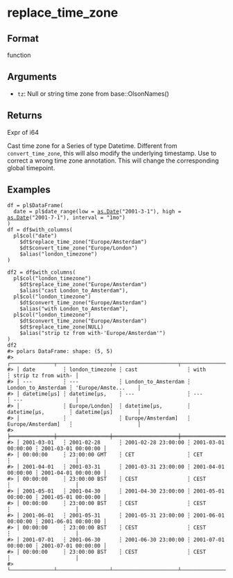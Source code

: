 # replace_time_zone

## Format

function

## Arguments

- `tz`: Null or string time zone from base::OlsonNames()

## Returns

Expr of i64

Cast time zone for a Series of type Datetime. Different from `convert_time_zone`, this will also modify the underlying timestamp. Use to correct a wrong time zone annotation. This will change the corresponding global timepoint.

## Examples

<pre class='r-example'><code><span class='r-in'><span><span class='va'>df</span> <span class='op'>=</span> <span class='va'>pl</span><span class='op'>$</span><span class='fu'>DataFrame</span><span class='op'>(</span></span></span>
<span class='r-in'><span>  date <span class='op'>=</span> <span class='va'>pl</span><span class='op'>$</span><span class='fu'>date_range</span><span class='op'>(</span>low <span class='op'>=</span> <span class='fu'><a href='https://rdrr.io/r/base/as.Date.html'>as.Date</a></span><span class='op'>(</span><span class='st'>"2001-3-1"</span><span class='op'>)</span>, high <span class='op'>=</span> <span class='fu'><a href='https://rdrr.io/r/base/as.Date.html'>as.Date</a></span><span class='op'>(</span><span class='st'>"2001-7-1"</span><span class='op'>)</span>, interval <span class='op'>=</span> <span class='st'>"1mo"</span><span class='op'>)</span></span></span>
<span class='r-in'><span><span class='op'>)</span></span></span>
<span class='r-in'><span><span class='va'>df</span> <span class='op'>=</span> <span class='va'>df</span><span class='op'>$</span><span class='fu'>with_columns</span><span class='op'>(</span></span></span>
<span class='r-in'><span>  <span class='va'>pl</span><span class='op'>$</span><span class='fu'>col</span><span class='op'>(</span><span class='st'>"date"</span><span class='op'>)</span></span></span>
<span class='r-in'><span>    <span class='op'>$</span><span class='va'>dt</span><span class='op'>$</span><span class='fu'>replace_time_zone</span><span class='op'>(</span><span class='st'>"Europe/Amsterdam"</span><span class='op'>)</span></span></span>
<span class='r-in'><span>    <span class='op'>$</span><span class='va'>dt</span><span class='op'>$</span><span class='fu'>convert_time_zone</span><span class='op'>(</span><span class='st'>"Europe/London"</span><span class='op'>)</span></span></span>
<span class='r-in'><span>    <span class='op'>$</span><span class='fu'>alias</span><span class='op'>(</span><span class='st'>"london_timezone"</span><span class='op'>)</span></span></span>
<span class='r-in'><span><span class='op'>)</span></span></span>
<span class='r-in'><span></span></span>
<span class='r-in'><span><span class='va'>df2</span> <span class='op'>=</span> <span class='va'>df</span><span class='op'>$</span><span class='fu'>with_columns</span><span class='op'>(</span></span></span>
<span class='r-in'><span>  <span class='va'>pl</span><span class='op'>$</span><span class='fu'>col</span><span class='op'>(</span><span class='st'>"london_timezone"</span><span class='op'>)</span></span></span>
<span class='r-in'><span>    <span class='op'>$</span><span class='va'>dt</span><span class='op'>$</span><span class='fu'>replace_time_zone</span><span class='op'>(</span><span class='st'>"Europe/Amsterdam"</span><span class='op'>)</span></span></span>
<span class='r-in'><span>    <span class='op'>$</span><span class='fu'>alias</span><span class='op'>(</span><span class='st'>"cast London_to_Amsterdam"</span><span class='op'>)</span>,</span></span>
<span class='r-in'><span>  <span class='va'>pl</span><span class='op'>$</span><span class='fu'>col</span><span class='op'>(</span><span class='st'>"london_timezone"</span><span class='op'>)</span></span></span>
<span class='r-in'><span>    <span class='op'>$</span><span class='va'>dt</span><span class='op'>$</span><span class='fu'>convert_time_zone</span><span class='op'>(</span><span class='st'>"Europe/Amsterdam"</span><span class='op'>)</span></span></span>
<span class='r-in'><span>    <span class='op'>$</span><span class='fu'>alias</span><span class='op'>(</span><span class='st'>"with London_to_Amsterdam"</span><span class='op'>)</span>,</span></span>
<span class='r-in'><span>  <span class='va'>pl</span><span class='op'>$</span><span class='fu'>col</span><span class='op'>(</span><span class='st'>"london_timezone"</span><span class='op'>)</span></span></span>
<span class='r-in'><span>    <span class='op'>$</span><span class='va'>dt</span><span class='op'>$</span><span class='fu'>convert_time_zone</span><span class='op'>(</span><span class='st'>"Europe/Amsterdam"</span><span class='op'>)</span></span></span>
<span class='r-in'><span>    <span class='op'>$</span><span class='va'>dt</span><span class='op'>$</span><span class='fu'>replace_time_zone</span><span class='op'>(</span><span class='cn'>NULL</span><span class='op'>)</span></span></span>
<span class='r-in'><span>    <span class='op'>$</span><span class='fu'>alias</span><span class='op'>(</span><span class='st'>"strip tz from with-'Europe/Amsterdam'"</span><span class='op'>)</span></span></span>
<span class='r-in'><span><span class='op'>)</span></span></span>
<span class='r-in'><span><span class='va'>df2</span></span></span>
<span class='r-out co'><span class='r-pr'>#&gt;</span> polars DataFrame: shape: (5, 5)</span>
<span class='r-out co'><span class='r-pr'>#&gt;</span> ┌──────────────┬─────────────────┬─────────────────────┬─────────────────────┬─────────────────────┐</span>
<span class='r-out co'><span class='r-pr'>#&gt;</span> │ date         ┆ london_timezone ┆ cast                ┆ with                ┆ strip tz from with- │</span>
<span class='r-out co'><span class='r-pr'>#&gt;</span> │ ---          ┆ ---             ┆ London_to_Amsterdam ┆ London_to_Amsterdam ┆ 'Europe/Amste...    │</span>
<span class='r-out co'><span class='r-pr'>#&gt;</span> │ datetime[μs] ┆ datetime[μs,    ┆ ---                 ┆ ---                 ┆ ---                 │</span>
<span class='r-out co'><span class='r-pr'>#&gt;</span> │              ┆ Europe/London]  ┆ datetime[μs,        ┆ datetime[μs,        ┆ datetime[μs]        │</span>
<span class='r-out co'><span class='r-pr'>#&gt;</span> │              ┆                 ┆ Europe/Amsterdam]   ┆ Europe/Amsterdam]   ┆                     │</span>
<span class='r-out co'><span class='r-pr'>#&gt;</span> ╞══════════════╪═════════════════╪═════════════════════╪═════════════════════╪═════════════════════╡</span>
<span class='r-out co'><span class='r-pr'>#&gt;</span> │ 2001-03-01   ┆ 2001-02-28      ┆ 2001-02-28 23:00:00 ┆ 2001-03-01 00:00:00 ┆ 2001-03-01 00:00:00 │</span>
<span class='r-out co'><span class='r-pr'>#&gt;</span> │ 00:00:00     ┆ 23:00:00 GMT    ┆ CET                 ┆ CET                 ┆                     │</span>
<span class='r-out co'><span class='r-pr'>#&gt;</span> │ 2001-04-01   ┆ 2001-03-31      ┆ 2001-03-31 23:00:00 ┆ 2001-04-01 00:00:00 ┆ 2001-04-01 00:00:00 │</span>
<span class='r-out co'><span class='r-pr'>#&gt;</span> │ 00:00:00     ┆ 23:00:00 BST    ┆ CEST                ┆ CEST                ┆                     │</span>
<span class='r-out co'><span class='r-pr'>#&gt;</span> │ 2001-05-01   ┆ 2001-04-30      ┆ 2001-04-30 23:00:00 ┆ 2001-05-01 00:00:00 ┆ 2001-05-01 00:00:00 │</span>
<span class='r-out co'><span class='r-pr'>#&gt;</span> │ 00:00:00     ┆ 23:00:00 BST    ┆ CEST                ┆ CEST                ┆                     │</span>
<span class='r-out co'><span class='r-pr'>#&gt;</span> │ 2001-06-01   ┆ 2001-05-31      ┆ 2001-05-31 23:00:00 ┆ 2001-06-01 00:00:00 ┆ 2001-06-01 00:00:00 │</span>
<span class='r-out co'><span class='r-pr'>#&gt;</span> │ 00:00:00     ┆ 23:00:00 BST    ┆ CEST                ┆ CEST                ┆                     │</span>
<span class='r-out co'><span class='r-pr'>#&gt;</span> │ 2001-07-01   ┆ 2001-06-30      ┆ 2001-06-30 23:00:00 ┆ 2001-07-01 00:00:00 ┆ 2001-07-01 00:00:00 │</span>
<span class='r-out co'><span class='r-pr'>#&gt;</span> │ 00:00:00     ┆ 23:00:00 BST    ┆ CEST                ┆ CEST                ┆                     │</span>
<span class='r-out co'><span class='r-pr'>#&gt;</span> └──────────────┴─────────────────┴─────────────────────┴─────────────────────┴─────────────────────┘</span>
 </code></pre>